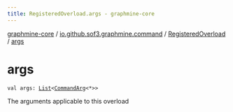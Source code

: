 ```yaml
---
title: RegisteredOverload.args - graphmine-core
---
```


[graphmine-core](../../index.html) / [io.github.sof3.graphmine.command](../index.html) / [RegisteredOverload](index.html) / [args](./args.html)

# args

`val args: `[`List`](https://kotlinlang.org/api/latest/jvm/stdlib/kotlin.collections/-list/index.html)`<`[`CommandArg`](../../io.github.sof3.graphmine.command.args/-command-arg/index.html)`<*>>`

The arguments applicable to this overload

